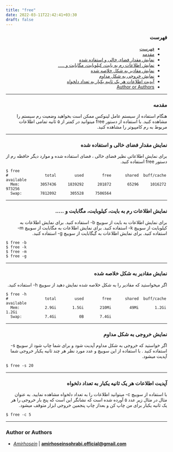 ```yaml
---
title: "free"
date: 2022-03-11T22:42:41+03:30
draft: false
---
```



<div dir='rtl'>

### فهرست

- [فهرست](#فهرست)
- [مقدمه](#مقدمه)
- [نمایش مقدار فضای خالی و استفاده شده](#نمایش-مقدار-فضای-خالی-و-استفاده-شده)
- [نمایش اطلاعات رم به بایت، کیلوبایت، مگابایت و .....](#نمایش-اطلاعات-رم-به-بایت-کیلوبایت-مگابایت-و-)
- [نمایش مقادیر به شکل خلاصه شده](#نمایش-مقادیر-به-شکل-خلاصه-شده)
- [نمایش خروجی به شکل مداوم](#نمایش-خروجی-به-شکل-مداوم)
- [آپدیت اطلاعات هر یک ثانیه یکبار به تعداد دلخواه](#آپدیت-اطلاعات-هر-یک-ثانیه-یکبار-به-تعداد-دلخواه)
- [Author or Authors](#author-or-authors)
</div>

---

<div dir='rtl'>

### مقدمه
هنگام استفاده از سیستم عامل لینوکس ممکن است بخواهید وضعیت رم سیستم را مشاهده کنید. با استفاده از دستور free میتوانید در کمتر از ۵ ثانیه تمامی اطلاعات مربوط به رم کامپیوتر را مشاهده کنید.
</div>

---

<div dir='rtl'>

### نمایش مقدار فضای خالی و استفاده شده
برای نمایش اطلاعاتی نظیر فضای خالی ، فضای استفاده شده و موارد دیگر حافظه رم از دستور free استفاده کنید.

</div>
    
    $ free                             
    #                total        used        free      shared  buff/cache   available
      Mem:         3057436     1839292      201872       65296     1016272      973256
      Swap:        7812092      305528     7506564
 
---
<div dir='rtl'>

### نمایش اطلاعات رم به بایت، کیلوبایت، مگابایت و .....
برای نمایش اطلاعات به بایت از سوییچ b- استفاده کنید.
برای نمایش اطلاعات به کیلوبایت از سوییچ k- استفاده کنید.
برای نمایش اطلاعات به مگابایت از سوییچ m- استفاده کنید.
برای نمایش اطلاعات به گیگابایت از سوییچ g- استفاده کنید.

</div>
    
    $ free -b
    $ free -k
    $ free -m
    $ free -g
                                                  
                                                
---

<div dir='rtl'>

### نمایش مقادیر به شکل خلاصه شده
اگر میخواستید که مقادیر را به شکل خلاصه شده نمایش دهید از سوییچ h- استفاده کنید.

</div>

    $ free -h
    #                total        used        free      shared  buff/cache   available
      Mem:           2.9Gi       1.5Gi       210Mi        49Mi       1.2Gi       1.2Gi
      Swap:          7.4Gi          0B       7.4Gi
                                         
---
<div dir='rtl'>

### نمایش خروجی به شکل مداوم
اگر خواستید که خروجی به شکل مداوم آپدیت شود و برای شما چاپ شود از سوییچ s- استفاده کنید
. با استفاده از این سوییچ و عدد مورد نظر هر چند ثانیه یکبار خروجی شما آپدیت میشود.
</div>

    $ free -s 20
---
<div dir='rtl'>

### آپدیت اطلاعات هر یک ثانیه یکبار به تعداد دلخواه
با استفاده از سوییچ c- میتوانید اطلاعات را به تعداد دلخواه مشاهده نمایید. به عنوان مثال در مثال زیر عدد ۵ آورده شده است که نشانگر این است که پنج بار خروجی را هر یک ثانیه یکبار برای من چاپ کن و بعداز چاپ پنجمین خروجی ابزار متوقف میشود.
</div>

    $ free -c 5
---
### Author or Authors

- *[Amirhosein](https://github.com/amirhoseinsb)* | **<amirhoseinsohrabi.official@gmail.com>**
